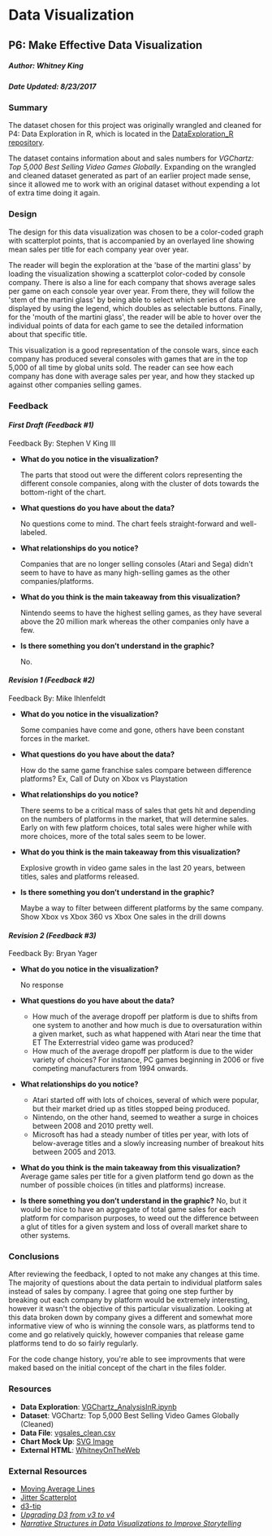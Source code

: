 # Data Visualization
## P6: Make Effective Data Visualization
##### Author: Whitney King
##### Date Updated: 8/23/2017 

### Summary

The dataset chosen for this project was originally wrangled and cleaned for P4: Data Exploration in R, which is located in the [DataExploration_R repository](https://github.com/WhitneyOnTheWeb/DataExploration_R). 

The dataset contains information about and sales numbers for *VGChartz: Top 5,000 Best Selling Video Games Globally*. Expanding on the wrangled and cleaned dataset generated as part of an earlier project made sense, since it allowed me to work with an original dataset without expending a lot of extra time doing it again.

### Design

The design for this data visualization was chosen to be a color-coded graph with scatterplot points, that is accompanied by an overlayed line showing mean sales per title for each company year over year. 

The reader will begin the exploration at the 'base of the martini glass' by loading the visualization showing a scatterplot color-coded by console company. There is also a line for each company that shows average sales per game on each console year over year. From there, they will follow the 'stem of the martini glass' by being able to select which series of data are displayed by using the legend, which doubles as selectable buttons. Finally, for the 'mouth of the martini glass', the reader will be able to hover over the individual points of data for each game to see the detailed information about that specific title.

This visualization is a good representation of the console wars, since each company has produced several consoles with games that are in the top 5,000 of all time by global units sold. The reader can see how each company has done with average sales per year, and how they stacked up against other companies selling games.

### Feedback

#### *First Draft (Feedback #1)*

Feedback By:  Stephen V King III

- **What do you notice in the visualization?**

   The parts that stood out were the different colors representing the different console companies, along with the cluster of dots towards the bottom-right of the chart.

- **What questions do you have about the data?**

   No questions come to mind. The chart feels straight-forward and well-labeled.

- **What relationships do you notice?**

   Companies that are no longer selling consoles (Atari and Sega) didn't seem to have to have as many high-selling games as the other companies/platforms.

- **What do you think is the main takeaway from this visualization?**

   Nintendo seems to have the highest selling games, as they have several above the 20 million mark whereas the other companies only have a few.

- **Is there something you don’t understand in the graphic?**

   No.


#### *Revision 1 (Feedback #2)*

Feedback By:  Mike Ihlenfeldt

- **What do you notice in the visualization?**

   Some companies have come and gone, others have been constant forces in the market.

- **What questions do you have about the data?**

   How do the same game franchise sales compare between difference platforms? Ex, Call of Duty on Xbox vs Playstation

- **What relationships do you notice?**

   There seems to be a critical mass of sales that gets hit and depending on the numbers of platforms in the market, that will determine sales. Early on with few platform choices, total sales were higher while with more choices, more of the total sales seem to be lower.

- **What do you think is the main takeaway from this visualization?**

   Explosive growth in video game sales in the last 20 years, between titles, sales and platforms released.

- **Is there something you don’t understand in the graphic?**

   Maybe a way to filter between different platforms by the same company. Show Xbox vs Xbox 360 vs Xbox One sales in the drill downs


#### *Revision 2 (Feedback #3)*

Feedback By:  Bryan Yager

- **What do you notice in the visualization?**

   No response

- **What questions do you have about the data?**

   - How much of the average dropoff per platform is due to shifts from one system to another and how much is due to oversaturation within a given market, such as what happened with Atari near the time that ET The Exterrestrial video game was produced?
   - How much of the average dropoff per platform is due to the wider variety of choices? For instance, PC games beginning in 2006 or five competing manufacturers from 1994 onwards. 

- **What relationships do you notice?**

   - Atari started off with lots of choices, several of which were popular, but their market dried up as titles stopped being produced.
   - Nintendo, on the other hand, seemed to weather a surge in choices between 2008 and 2010 pretty well.
   - Microsoft has had a steady number of titles per year, with lots of below-average titles and a slowly increasing number of breakout hits between 2005 and 2013.

- **What do you think is the main takeaway from this visualization?**
   Average game sales per title for a given platform tend go down as the number of possible choices (in titles and platforms) increase. 

- **Is there something you don’t understand in the graphic?**
   No, but it would be nice to have an aggregate of total game sales for each platform for comparison purposes, to weed out the difference between a glut of titles for a given system and loss of overall market share to other systems.

### Conclusions

After reviewing the feedback, I opted to not make any changes at this time. The majority of questions about the data pertain to individual platform sales instead of sales by company. I agree that going one step further by breaking out each company by platform would be extremely interesting, however it wasn't the objective of this particular visualization. Looking at this data broken down by company gives a different and somewhat more informative view of who is winning the console wars, as platforms tend to come and go relatively quickly, however companies that release game platforms tend to do so fairly regularly.

For the code change history, you're able to see improvments that were maked based on the initial concept of the chart in the files folder.

### Resources

- **Data Exploration**:  [VGChartz_AnalysisInR.ipynb](https://github.com/WhitneyOnTheWeb/DataExploration_R/blob/master/VGCharts_AnalysisInR.ipynb)
- **Dataset**: VGChartz: Top 5,000 Best Selling Video Games Globally (Cleaned)
- **Data File**:  [vgsales_clean.csv](https://github.com/WhitneyOnTheWeb/DataExploration_R/blob/master/vgsales_clean.csv)
- **Chart Mock Up**: [SVG Image](https://github.com/WhitneyOnTheWeb/DataVisualization/blob/master/mockup.svg)
- **External HTML**: [WhitneyOnTheWeb](http://whitneyontheweb.com/data_vis/index.html)

### External Resources

- [Moving Average Lines](https://bl.ocks.org/larsenmtl/e3b8b7c2ca4787f77d78f58d41c3da91)
- [Jitter Scatterplot](http://bl.ocks.org/mkaz/3816112)
- [d3-tip](https://github.com/Caged/d3-tip)
- [*Upgrading D3 from v3 to v4*](https://keithpblog.wordpress.com/2016/07/31/upgrading-d3-from-v3-to-v4/)
- [*Narrative Structures in Data Visualizations to Improve Storytelling*](http://mastersofmedia.hum.uva.nl/blog/2011/05/03/narrative-structures-in-data-visualizations-to-improve-storytelling/)